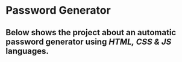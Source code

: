 # Password Generator
## Below shows the project about an automatic password generator using *HTML, CSS & JS* languages.
